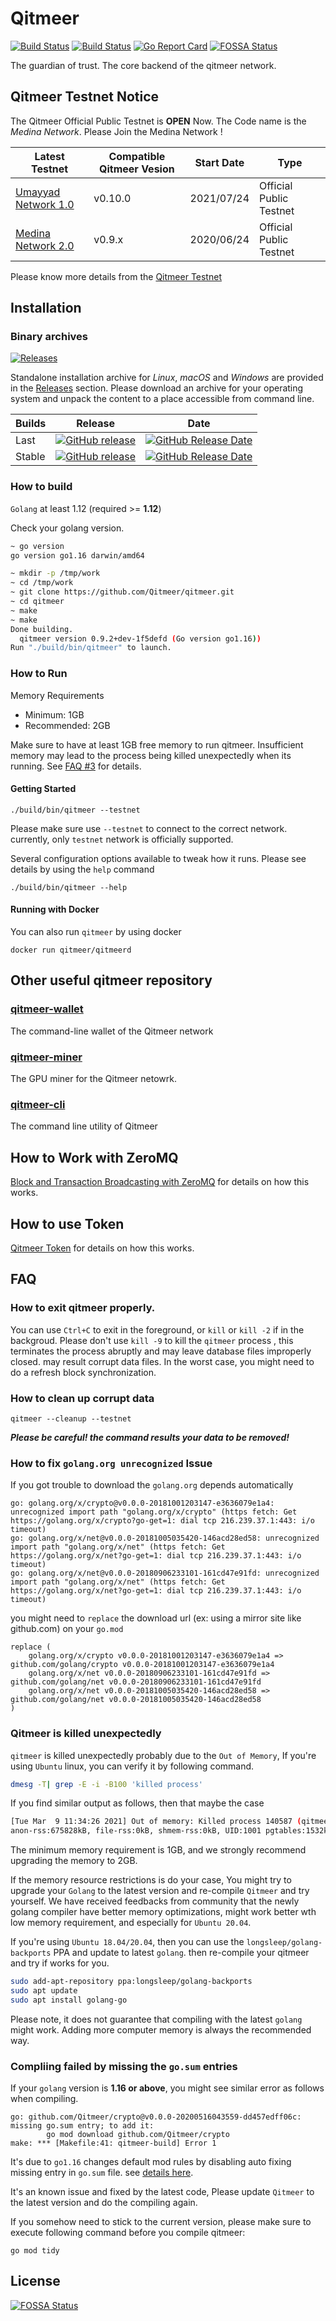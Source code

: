 # Qitmeer

[![Build Status](https://github.com/Qitmeer/qitmeer/workflows/CodeQL/badge.svg?branch=0.10-dev)](https://github.com/Qitmeer/qitmeer/actions/workflows/codeql-analysis.yml)
[![Build Status](https://github.com/Qitmeer/qitmeer/workflows/GoTest/badge.svg?branch=0.10-dev)](https://github.com/Qitmeer/qitmeer/actions/workflows/go.yml)
[![Go Report Card](https://goreportcard.com/badge/github.com/Qitmeer/qitmeer)](https://goreportcard.com/report/github.com/Qitmeer/qitmeer)
[![FOSSA Status](https://app.fossa.io/api/projects/git%2Bgithub.com%2FQitmeer%2Fqitmeer.svg?type=shield)](https://app.fossa.io/projects/git%2Bgithub.com%2FQitmeer%2Fqitmeer?ref=badge_shield)

The guardian of trust. The core backend of the qitmeer network.

## Qitmeer Testnet Notice

 The Qitmeer Official Public Testnet is **OPEN** Now. The Code name is the *Medina Network*. Please Join the Medina Network !

| Latest Testnet            | Compatible Qitmeer Vesion | Start Date | Type            |
| ------------------------- |-------------------------- | ---------- | --------------- |
|[Umayyad Network 1.0](TESTNET.md#v0100-20210724-umayyad10)| v0.10.0  | 2021/07/24 | Official Public Testnet |
|[Medina Network 2.0](TESTNET.md#v09x-20200624-medina20)| v0.9.x    | 2020/06/24 | Official Public Testnet |


Please know more details from the [Qitmeer Testnet](TESTNET.md)

## Installation
### Binary archives
[![Releases](https://img.shields.io/github/downloads/Qitmeer/qitmeer/total.svg)][Releases]

Standalone installation archive for *Linux*, *macOS* and *Windows* are provided in
the [Releases] section.
Please download an archive for your operating system and unpack the content to a place
accessible from command line.

| Builds | Release | Date |
| ------ | ------- | ---- |
| Last   | [![GitHub release](https://img.shields.io/github/release/Qitmeer/qitmeer/all.svg)][Releases] | [![GitHub Release Date](https://img.shields.io/github/release-date-pre/Qitmeer/qitmeer.svg)][Releases] |
| Stable | [![GitHub release](https://img.shields.io/github/release/Qitmeer/qitmeer.svg)][Latest] | [![GitHub Release Date](https://img.shields.io/github/release-date/Qitmeer/qitmeer.svg)][Latest] |

[Releases]: https://github.com/Qitmeer/qitmeer/releases
[Latest]: https://github.com/Qitmeer/qitmeer/releases/latest

### How to build
`Golang` at least 1.12 (required >= **1.12**)

Check your golang version.

```bash
~ go version
go version go1.16 darwin/amd64
```
```bash
~ mkdir -p /tmp/work
~ cd /tmp/work
~ git clone https://github.com/Qitmeer/qitmeer.git
~ cd qitmeer
~ make
~ make
Done building.
  qitmeer version 0.9.2+dev-1f5defd (Go version go1.16))
Run "./build/bin/qitmeer" to launch.
```

### How to Run

Memory Requirements
  * Minimum: 1GB
  * Recommended: 2GB

Make sure to have at least 1GB free memory to run qitmeer. Insufficient memory
may lead to the process being killed unexpectedly when its running.
See [FAQ #3](#Qitmeer-is-killed-unexpectedly) for details.

#### Getting Started
```
./build/bin/qitmeer --testnet
```
Please make sure use `--testnet` to connect to the correct network.
currently, only `testnet` network is officially supported.

Several configuration options available to tweak how it runs. Please see details by
using the `help` command
```
./build/bin/qitmeer --help
```

#### Running with Docker

You can also run `qitmeer` by using docker

```
docker run qitmeer/qitmeerd
```

## Other useful qitmeer repository

### [qitmeer-wallet](https://github.com/Qitmeer/qitmeer-wallet)

The command-line wallet of the Qitmeer network

### [qitmeer-miner](https://github.com/Qitmeer/qitmeer-miner)

The GPU miner for the Qitmeer netowrk.

### [qitmeer-cli](https://github.com/Qitmeer/qitmeer-cli)

The command line utility of Qitmeer

## How to Work with ZeroMQ
[Block and Transaction Broadcasting with ZeroMQ](services/zmq/README.md) for details on how this works.

## How to use Token
[Qitmeer Token](core/blockchain/token/README.md) for details on how this works.

## FAQ

### How to exit qitmeer properly.

You can use `Ctrl+C` to exit in the foreground, or `kill` or `kill -2` if in the backgroud.
Please don't use `kill -9` to kill the `qitmeer` process , this terminates the process abruptly
and may leave database files improperly closed. may result corrupt data files.
In the worst case, you might need to do a refresh block synchronization.

### How to clean up corrupt data
```
qitmeer --cleanup --testnet
```
***Please be careful! the command results your data to be removed!***


### How to fix `golang.org unrecognized` Issue

If you got trouble to download the `golang.org` depends automatically

```
go: golang.org/x/crypto@v0.0.0-20181001203147-e3636079e1a4: unrecognized import path "golang.org/x/crypto" (https fetch: Get https://golang.org/x/crypto?go-get=1: dial tcp 216.239.37.1:443: i/o timeout)
go: golang.org/x/net@v0.0.0-20181005035420-146acd28ed58: unrecognized import path "golang.org/x/net" (https fetch: Get https://golang.org/x/net?go-get=1: dial tcp 216.239.37.1:443: i/o timeout)
go: golang.org/x/net@v0.0.0-20180906233101-161cd47e91fd: unrecognized import path "golang.org/x/net" (https fetch: Get https://golang.org/x/net?go-get=1: dial tcp 216.239.37.1:443: i/o timeout)
```

you might need to `replace` the download url (ex: using a mirror site like github.com) on your `go.mod`

```
replace (
	golang.org/x/crypto v0.0.0-20181001203147-e3636079e1a4 => github.com/golang/crypto v0.0.0-20181001203147-e3636079e1a4
	golang.org/x/net v0.0.0-20180906233101-161cd47e91fd => github.com/golang/net v0.0.0-20180906233101-161cd47e91fd
	golang.org/x/net v0.0.0-20181005035420-146acd28ed58 => github.com/golang/net v0.0.0-20181005035420-146acd28ed58
)
```

### Qitmeer is killed unexpectedly

`qitmeer` is killed unexpectedly probably due to the `Out of Memory`, If you're using `Ubuntu` linux,
you can verify it by following command.
```sh
dmesg -T| grep -E -i -B100 'killed process'
```
If you find similar output as follows, then that maybe the case
```sh
[Tue Mar  9 11:34:26 2021] Out of memory: Killed process 140587 (qitmeer) total-vm:1403144kB,
anon-rss:675828kB, file-rss:0kB, shmem-rss:0kB, UID:1001 pgtables:1532kB oom_score_adj:0
```
The minimum memory requirement is 1GB, and we strongly recommend upgrading the memory to 2GB.

If the memory resource restrictions is do your case, You might try to upgrade your `Golang` to the latest version
and re-compile `Qitmeer` and try yourself. We have received feedbacks from community that the
newly golang compiler have better memory optimizations, might work better wth low memory
requirement, and especially for `Ubuntu 20.04`.

If you're using `Ubuntu 18.04/20.04`, then you can use the `longsleep/golang-backports` PPA
and update to latest `golang`. then re-compile your qitmeer and try if works for you.
```sh
sudo add-apt-repository ppa:longsleep/golang-backports
sudo apt update
sudo apt install golang-go
```
Please note, it does not guarantee that compiling with the latest `golang` might work.
Adding more computer memory is always the recommended way.

### Compliing failed by missing the `go.sum` entries

If your `golang` version is **1.16 or above**, you might see similar error as follows when compiling.

```shell
go: github.com/Qitmeer/crypto@v0.0.0-20200516043559-dd457edff06c: missing go.sum entry; to add it:
        go mod download github.com/Qitmeer/crypto
make: *** [Makefile:41: qitmeer-build] Error 1
```
It's due to `go1.16` changes default mod rules by disabling auto fixing missing entry in `go.sum` file.
see [details here](https://blog.golang.org/go116-module-changes).

It's an known issue and fixed by the latest code, Please update `Qitmeer` to the latest version
and do the compiling again.

If you somehow need to stick to the current version, please make sure to execute following command before you compile qitmeer:
```shell
go mod tidy
```

## License
[![FOSSA Status](https://app.fossa.io/api/projects/git%2Bgithub.com%2FQitmeer%2Fqitmeer.svg?type=large)](https://app.fossa.io/projects/git%2Bgithub.com%2FQitmeer%2Fqitmeer?ref=badge_large)

